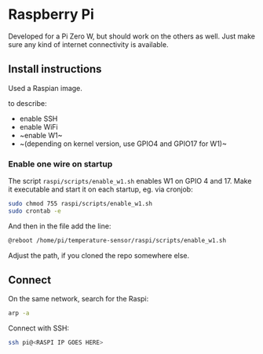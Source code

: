 # Raspberry Pi 

Developed for a Pi Zero W, but should work on the others as well. Just make 
sure any kind of internet connectivity is available.

## Install instructions

Used a Raspian image. 

to describe:

* enable SSH
* enable WiFi
* ~enable W1~
* ~(depending on kernel version, use GPIO4 and GPIO17 for W1)~

### Enable one wire on startup

The script `raspi/scripts/enable_w1.sh` enables W1 on GPIO 4 and 17. Make it executable 
and start it on each startup, eg. via cronjob:

```sh
sudo chmod 755 raspi/scripts/enable_w1.sh
sudo crontab -e
```
And then in the file add the line:
```sh
@reboot /home/pi/temperature-sensor/raspi/scripts/enable_w1.sh
```
Adjust the path, if you cloned the repo somewhere else.

## Connect

On the same network, search for the Raspi:

```bash
arp -a
```

Connect with SSH:

```bash
ssh pi@<RASPI IP GOES HERE>
```


